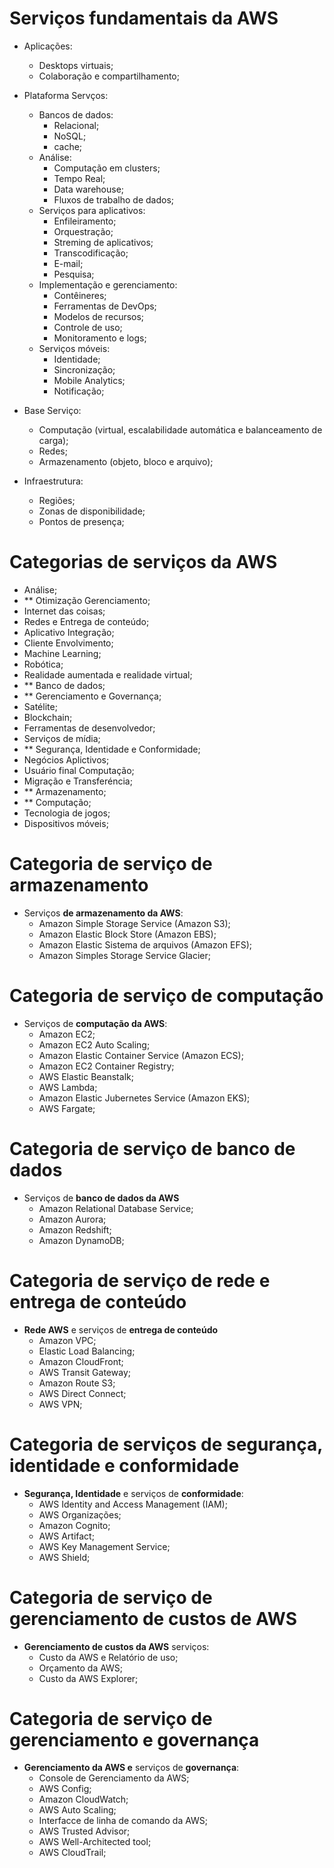 # Serviços fundamentais da AWS

- Aplicações: 
    - Desktops virtuais;
    - Colaboração e compartilhamento;

- Plataforma Servços:
    - Bancos de dados:
        - Relacional;
        - NoSQL;
        - cache;
    - Análise:
        - Computação em clusters;
        - Tempo Real;
        - Data warehouse;
        - Fluxos de trabalho de dados;
    - Serviços para aplicativos:
        - Enfileiramento;
        - Orquestração;
        - Streming de aplicativos;
        - Transcodificação;
        - E-mail;
        - Pesquisa;
    - Implementação e gerenciamento:
        - Contêineres;
        - Ferramentas de DevOps;
        - Modelos de recursos;
        - Controle de uso;
        - Monitoramento e logs;
    - Serviços móveis:
        - Identidade;
        - Sincronização;
        - Mobile Analytics;
        - Notificação;

- Base Serviço:
    - Computação (virtual, escalabilidade automática e balanceamento de carga);
    - Redes;
    - Armazenamento (objeto, bloco e arquivo);

- Infraestrutura:
    - Regiões;
    - Zonas de disponibilidade;
    - Pontos de presença;

# Categorias de serviços da AWS

- Análise;
- ** Otimização Gerenciamento;
- Internet das coisas;
- Redes e Entrega de conteúdo;
- Aplicativo Integração;
- Cliente Envolvimento; 
- Machine Learning;
- Robótica;
- Realidade aumentada e realidade virtual;
- ** Banco de dados;
- ** Gerenciamento e Governança;
- Satélite;
- Blockchain;
- Ferramentas de desenvolvedor;
- Serviços de mídia;
- ** Segurança, Identidade e Conformidade;
- Negócios Aplictivos;
- Usuário final Computação;
- Migração e Transferéncia;
- ** Armazenamento;
- ** Computação;
- Tecnologia de jogos;
- Dispositivos móveis;

# Categoria de serviço de armazenamento

- Serviços <b>de armazenamento da AWS</b>:
    - Amazon Simple Storage Service (Amazon S3);
    - Amazon Elastic Block Store (Amazon EBS);
    - Amazon Elastic Sistema de arquivos (Amazon EFS);
    - Amazon Simples Storage Service Glacier;

# Categoria de serviço de computação

- Serviços de <b>computação da AWS</b>:
    - Amazon EC2;
    - Amazon EC2 Auto Scaling;
    - Amazon Elastic Container Service (Amazon ECS);
    - Amazon EC2 Container Registry;
    - AWS Elastic Beanstalk;
    - AWS Lambda;
    - Amazon Elastic Jubernetes Service (Amazon EKS);
    - AWS Fargate;

# Categoria de serviço de banco de dados

- Serviços de <b>banco de dados da AWS</b>
    - Amazon Relational Database Service;
    - Amazon Aurora;
    - Amazon Redshift;
    - Amazon DynamoDB;

# Categoria de serviço de rede e entrega de conteúdo

- <b>Rede AWS</b> e serviços de <b>entrega de conteúdo</b>
    - Amazon VPC;
    - Elastic Load Balancing;
    - Amazon CloudFront;
    - AWS Transit Gateway;
    - Amazon Route S3;
    - AWS Direct Connect;
    - AWS VPN;

# Categoria de serviços de segurança, identidade e conformidade

- <b>Segurança, Identidade</b> e serviços de <b>conformidade</b>:
    - AWS Identity and Access Management (IAM);
    - AWS Organizações;
    - Amazon Cognito;
    - AWS Artifact;
    - AWS Key Management Service;
    - AWS Shield;

# Categoria de serviço de gerenciamento de custos de AWS

- <b>Gerenciamento de custos da AWS</b> serviços:
    - Custo da AWS e Relatório de uso;
    - Orçamento da AWS;
    - Custo da AWS Explorer;

# Categoria de serviço de gerenciamento e governança

- <b>Gerenciamento da AWS e</b> serviços de <b> governança</b>:
    - Console de Gerenciamento da AWS;
    - AWS Config;
    - Amazon CloudWatch;
    - AWS Auto Scaling;
    - Interfacce de linha de comando da AWS;
    - AWS Trusted Advisor;
    - AWS Well-Architected tool;
    - AWS CloudTrail;

# 